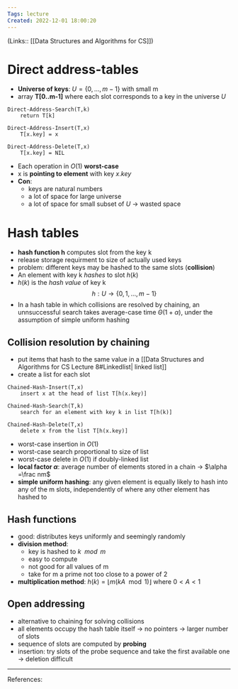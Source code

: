 ```yaml
---
Tags: lecture
Created: 2022-12-01 18:00:20
---
```

(Links:: [[Data Structures and Algorithms for CS]])
# Direct address-tables
- **Universe of keys**: $U=\{0,...,m-1\}$ with small m
- array **T[0..m-1]** where each slot corresponds to a key in the universe $U$
```
Direct-Address-Search(T,k)
	return T[k]
```
```
Direct-Address-Insert(T,x)
	T[x.key] = x
```
```
Direct-Address-Delete(T,x)
	T[x.key] = NIL
```
- Each operation in $O(1)$ **worst-case**
- x is **pointing to element** with key $x.key$
- **Con**:
	- keys are natural numbers
	- a lot of space for large universe
	- a lot of space for small subset of $U$
	  -> wasted space
# Hash tables
- **hash function h** computes slot from the key k
- release storage requirment to size of actually used keys
- problem: different keys may be hashed to the same slots (**collision**)
- An element with key k *hashes* to slot $h(k)$
- $h(k)$ is the *hash value* of key k
$$h:U\to\{0,1,...,m-1\}$$
- In a hash table in which collisions are resolved by chaining, an unnsuccessful search takes average-case time $\Theta(1+\alpha)$, under the assumption of simple uniform hashing
## Collision resolution by chaining
- put items that hash to the same value in a [[Data Structures and Algorithms for CS Lecture 8#Linkedlist| linked list]]
- create a list for each slot
```
Chained-Hash-Insert(T,x)
	insert x at the head of list T[h(x.key)]
```
```
Chained-Hash-Search(T,k)
	search for an element with key k in list T[h(k)]
```
```
Chained-Hash-Delete(T,x)
	delete x from the list T[h(x.key)]
```
- worst-case insertion in $O(1)$
- worst-case search proportional to size of list
- worst-case delete in $O(1)$ if doubly-linked list
- **local factor $\alpha$**: average number of elements stored in a chain -> $\alpha =\frac nm$
- **simple uniform hashing**: any given element is equally likely to hash into any of the m slots, independently of where any other element has hashed to 
## Hash functions
- good: distributes keys uniformly and seemingly randomly
- **division method**:
	- key is hashed to *$k \mod m$*
	- easy to compute
	- not good for all values of m
	- take for m a prime not too close to a power of 2
- **multiplication method**: $h(k)=\lfloor m (kA \mod 1)\rfloor$ where $0<A<1$
## Open addressing
- alternative to chaining for solving collisions
- all elements occupy the hash table itself
  -> no pointers -> larger number of slots
- sequence of slots are computed by **probing**
- insertion: try slots of the probe sequence and take the first available one -> deletion difficult

---
References: